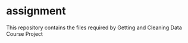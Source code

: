 # assignment
This repository contains the files required by Getting and Cleaning Data Course Project
